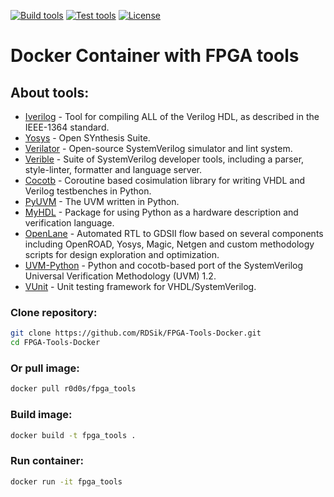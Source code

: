 [![Build tools](https://github.com/RDSik/FPGA-Tools-Docker/actions/workflows/build.yml/badge.svg?branch=master)](https://github.com/RDSik/FPGA-Tools-Docker/actions/workflows/build.yml)
[![Test tools](https://github.com/RDSik/FPGA-Tools-Docker/actions/workflows/test.yml/badge.svg?branch=master)](https://github.com/RDSik/FPGA-Tools-Docker/actions/workflows/test.yml)
[![License](https://img.shields.io/badge/license-MIT-green.svg)](https://github.com/RDSik/FPGA-Tools-Docker/blob/master/LICENSE.txt)

# Docker Container with FPGA tools

## About tools:

* [Iverilog](https://github.com/steveicarus/iverilog.git) - Tool for compiling ALL of the Verilog HDL, as described in the IEEE-1364 standard.
* [Yosys](https://github.com/YosysHQ/yosys.git) - Open SYnthesis Suite.
* [Verilator](https://github.com/verilator/verilator.git) - Open-source SystemVerilog simulator and lint system.
* [Verible](https://github.com/chipsalliance/verible.git) - Suite of SystemVerilog developer tools, including a parser, style-linter, formatter and language server.
* [Cocotb](https://github.com/cocotb/cocotb.git) - Coroutine based cosimulation library for writing VHDL and Verilog testbenches in Python.
* [PyUVM](https://github.com/pyuvm/pyuvm.git) - The UVM written in Python.
* [MyHDL](https://github.com/myhdl/myhdl.git) - Package for using Python as a hardware description and verification language.
* [OpenLane](https://github.com/The-OpenROAD-Project/OpenLane.git) - Automated RTL to GDSII flow based on several components including OpenROAD, Yosys, Magic, Netgen and custom methodology scripts for design exploration and optimization. 
* [UVM-Python](https://github.com/tpoikela/uvm-python.git) - Python and cocotb-based port of the SystemVerilog Universal Verification Methodology (UVM) 1.2.
* [VUnit](https://github.com/VUnit/vunit.git) - Unit testing framework for VHDL/SystemVerilog.

### Clone repository:
```bash
git clone https://github.com/RDSik/FPGA-Tools-Docker.git
cd FPGA-Tools-Docker
```
### Or pull image:
```bash
docker pull r0d0s/fpga_tools
```

### Build image:
```bash
docker build -t fpga_tools .
```

### Run container:
```bash
docker run -it fpga_tools
```
